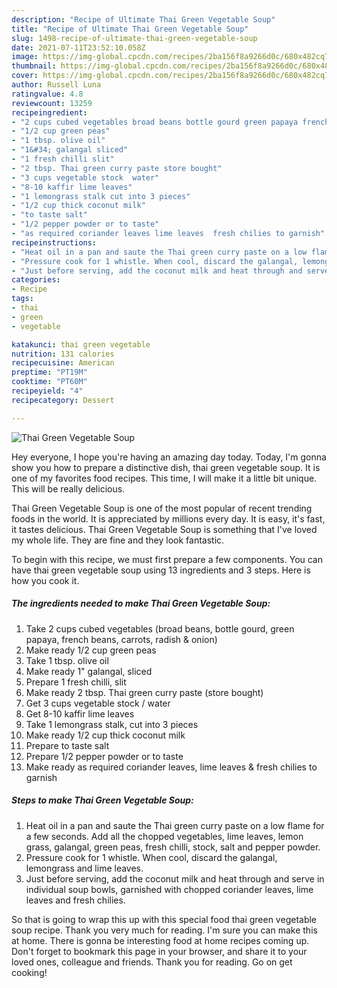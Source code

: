```yaml
---
description: "Recipe of Ultimate Thai Green Vegetable Soup"
title: "Recipe of Ultimate Thai Green Vegetable Soup"
slug: 1498-recipe-of-ultimate-thai-green-vegetable-soup
date: 2021-07-11T23:52:10.058Z
image: https://img-global.cpcdn.com/recipes/2ba156f8a9266d0c/680x482cq70/thai-green-vegetable-soup-recipe-main-photo.jpg
thumbnail: https://img-global.cpcdn.com/recipes/2ba156f8a9266d0c/680x482cq70/thai-green-vegetable-soup-recipe-main-photo.jpg
cover: https://img-global.cpcdn.com/recipes/2ba156f8a9266d0c/680x482cq70/thai-green-vegetable-soup-recipe-main-photo.jpg
author: Russell Luna
ratingvalue: 4.8
reviewcount: 13259
recipeingredient:
- "2 cups cubed vegetables broad beans bottle gourd green papaya french beans carrots radish  onion"
- "1/2 cup green peas"
- "1 tbsp. olive oil"
- "1&#34; galangal sliced"
- "1 fresh chilli slit"
- "2 tbsp. Thai green curry paste store bought"
- "3 cups vegetable stock  water"
- "8-10 kaffir lime leaves"
- "1 lemongrass stalk cut into 3 pieces"
- "1/2 cup thick coconut milk"
- "to taste salt"
- "1/2 pepper powder or to taste"
- "as required coriander leaves lime leaves  fresh chilies to garnish"
recipeinstructions:
- "Heat oil in a pan and saute the Thai green curry paste on a low flame for a few seconds. Add all the chopped vegetables, lime leaves, lemon grass, galangal, green peas, fresh chilli, stock, salt and pepper powder."
- "Pressure cook for 1 whistle. When cool, discard the galangal, lemongrass and lime leaves."
- "Just before serving, add the coconut milk and heat through and serve in individual soup bowls, garnished with chopped coriander leaves, lime leaves and fresh chilies."
categories:
- Recipe
tags:
- thai
- green
- vegetable

katakunci: thai green vegetable 
nutrition: 131 calories
recipecuisine: American
preptime: "PT19M"
cooktime: "PT60M"
recipeyield: "4"
recipecategory: Dessert

---
```



![Thai Green Vegetable Soup](https://img-global.cpcdn.com/recipes/2ba156f8a9266d0c/680x482cq70/thai-green-vegetable-soup-recipe-main-photo.jpg)

Hey everyone, I hope you're having an amazing day today. Today, I'm gonna show you how to prepare a distinctive dish, thai green vegetable soup. It is one of my favorites food recipes. This time, I will make it a little bit unique. This will be really delicious.



Thai Green Vegetable Soup is one of the most popular of recent trending foods in the world. It is appreciated by millions every day. It is easy, it's fast, it tastes delicious. Thai Green Vegetable Soup is something that I've loved my whole life. They are fine and they look fantastic.


To begin with this recipe, we must first prepare a few components. You can have thai green vegetable soup using 13 ingredients and 3 steps. Here is how you cook it.

<!--inarticleads1-->

##### The ingredients needed to make Thai Green Vegetable Soup:

1. Take 2 cups cubed vegetables (broad beans, bottle gourd, green papaya, french beans, carrots, radish &amp; onion)
1. Make ready 1/2 cup green peas
1. Take 1 tbsp. olive oil
1. Make ready 1&#34; galangal, sliced
1. Prepare 1 fresh chilli, slit
1. Make ready 2 tbsp. Thai green curry paste (store bought)
1. Get 3 cups vegetable stock / water
1. Get 8-10 kaffir lime leaves
1. Take 1 lemongrass stalk, cut into 3 pieces
1. Make ready 1/2 cup thick coconut milk
1. Prepare to taste salt
1. Prepare 1/2 pepper powder or to taste
1. Make ready as required coriander leaves, lime leaves &amp; fresh chilies to garnish




<!--inarticleads2-->

##### Steps to make Thai Green Vegetable Soup:

1. Heat oil in a pan and saute the Thai green curry paste on a low flame for a few seconds. Add all the chopped vegetables, lime leaves, lemon grass, galangal, green peas, fresh chilli, stock, salt and pepper powder.
1. Pressure cook for 1 whistle. When cool, discard the galangal, lemongrass and lime leaves.
1. Just before serving, add the coconut milk and heat through and serve in individual soup bowls, garnished with chopped coriander leaves, lime leaves and fresh chilies.




So that is going to wrap this up with this special food thai green vegetable soup recipe. Thank you very much for reading. I'm sure you can make this at home. There is gonna be interesting food at home recipes coming up. Don't forget to bookmark this page in your browser, and share it to your loved ones, colleague and friends. Thank you for reading. Go on get cooking!
